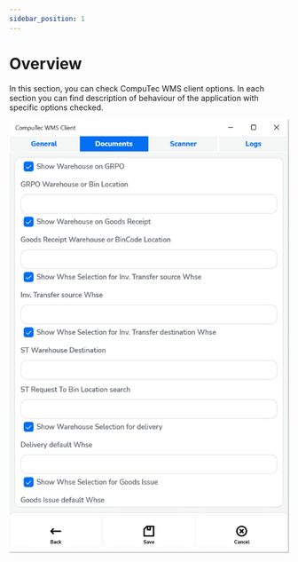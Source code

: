 ```yaml
---
sidebar_position: 1
---
```


# Overview

In this section, you can check CompuTec WMS client options. In each section you can find description of behaviour of the application with specific options checked.

![Default Warehouses](./media/overview/default-warehouse.png)
